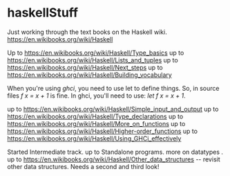 # haskellStuff
Just working through the text books on the Haskell wiki. https://en.wikibooks.org/wiki/Haskell

Up to https://en.wikibooks.org/wiki/Haskell/Type_basics
up to https://en.wikibooks.org/wiki/Haskell/Lists_and_tuples
up to https://en.wikibooks.org/wiki/Haskell/Next_steps
up to https://en.wikibooks.org/wiki/Haskell/Building_vocabulary

When you're using *ghci*, you need to use let to define things.
So, in source files _f x = x + 1_ is fine.
In ghci, you'll need to use: _let f x = x + 1_.

up to https://en.wikibooks.org/wiki/Haskell/Simple_input_and_output
up to https://en.wikibooks.org/wiki/Haskell/Type_declarations
up to https://en.wikibooks.org/wiki/Haskell/More_on_functions
up to https://en.wikibooks.org/wiki/Haskell/Higher-order_functions
up to https://en.wikibooks.org/wiki/Haskell/Using_GHCi_effectively

Started Intermediate track.
up to Standalone programs.
more on datatypes
.
up to https://en.wikibooks.org/wiki/Haskell/Other_data_structures
   -- revisit other data structures. Needs a second and third look!
